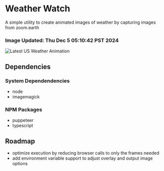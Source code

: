 # Weather Watch

A simple utility to create animated images of weather by capturing images from zoom.earth

### Image Updated: Thu Dec  5 05:10:42 PST 2024

![Latest US Weather Animation](animations/2024-12-05.webp)

## Dependencies
### System Dependendencies
* node
* imagemagick
### NPM Packages
* puppeteer
* typescript

## Roadmap
* optimize execution by reducing browser calls to only the frames needed
* add environment variable support to adjust overlay and output image options
